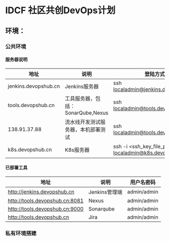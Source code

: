 # IDCF 社区共创DevOps计划 

## 环境：

### 公共环境

#### 服务器说明

| 地址  | 说明  | 登陆方式    | 密码    |
| ------------ | ------------ | ------------ | ------------ |
| jenkins.devopshub.cn  | Jenkins服务器  | ssh localadmin@jenkins.devopshub.cn | 标准复杂  |
| tools.devopshub.cn | 工具服务器，包括：SonarQube,Nexus  | ssh localadmin@tools.devopshub.cn | 标准复杂 |
| 138.91.37.88 | 流水线开发测试服务器，本机部署测试 |  ssh localadmin@tools.devopshub.cn | 标准复杂 |
| k8s.devopshub.cn  | K8s服务器 | ssh -i <ssh_key_file_path> localadmin@k8s.devopshub.cn | SSH key, 位置 \env\k8s\ssh_key\id_rsa |

#### 已部署工具

| 地址  | 说明  | 用户名密码    |
| ------------ | ------------ | ------------ |
| http://jenkins.devopshub.cn  | Jenkins管理端  | admin/admin  |
| http://tools.devopshub.cn:8081 | Nexus  | admin/admin |
| http://tools.devopshub.cn:9000| Sonarqube  | admin/admin |
| http://tools.devopshub.cn  | Jira  | admin/admin |

### 私有环境搭建
